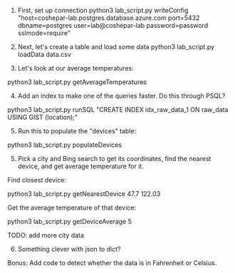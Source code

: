 1. First, set up connection
python3 lab_script.py writeConfig "host=coshepar-lab.postgres.database.azure.com port=5432 dbname=postgres user=lab@coshepar-lab password=password sslmode=require"

2. Next, let's create a table and load some data
python3 lab_script.py loadData data.csv

3. Let's look at our average temperatures:

python3 lab_script.py getAverageTemperatures

4. Add an index to make one of the queries faster. Do this through PSQL?

python3 lab_script.py runSQL "CREATE INDEX idx_raw_data_1 ON raw_data USING GIST (location);"

5. Run this to populate the "devices" table:

python3 lab_script.py populateDevices

5. Pick a city and Bing search to get its coordinates, find the nearest device, and get average temperature for it. 

Find closest device:

python3 lab_script.py getNearestDevice 47.7 122.03

Get  the average temperature of that device:

python3 lab_script.py getDeviceAverage 5


TODO: add more city data


6. Something clever with json to dict?


Bonus: Add code to detect whether the data is in Fahrenheit or Celsius. 
